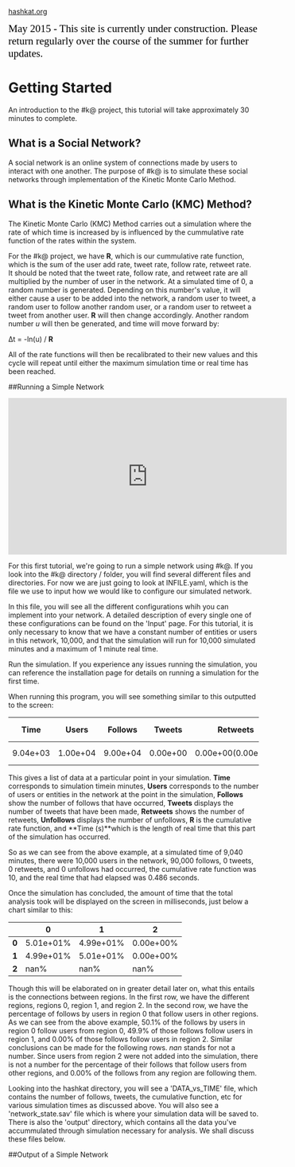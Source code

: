 [hashkat.org](http://hashkat.org)

<span style="color:black; font-family:Georgia; font-size:1.5em;">May 2015 - This site is currently under construction. Please return regularly over the course of the summer for further updates. </span>

# Getting Started

An introduction to the #k@ project, this tutorial will take approximately
30 minutes to complete.

## What is a Social Network?

A social network is an online system of connections made by users to interact
with one another. The purpose of #k@ is to simulate these social networks
through implementation of the Kinetic Monte Carlo Method.

## What is the Kinetic Monte Carlo (KMC) Method?

The Kinetic Monte Carlo (KMC) Method carries out a simulation where the rate
of which time is increased by is influenced by the cummulative rate function
of the rates within the system.

For the #k@ project, we have **R**, which is our cummulative rate function,
which is the sum of the user add rate, tweet rate, follow rate, retweet rate.  
It should be noted that the tweet rate, follow rate, and retweet rate are
all multiplied by the number of user in the network.
At a simulated time of 0, a random number is generated. Depending on this
number's value, it will either cause a user to be added into the network,
a random user to tweet, a random user to follow another random user, or a
random user to retweet a tweet from another user. **R** will then change
accordingly.  Another random number *u* will then be generated,
and time will move forward by:

&Delta;t = -ln(u) / **R**

All of the rate functions will then be recalibrated to their new values and
this cycle will repeat until either the maximum simulation time or real time
has been reached.

##Running a Simple Network

<iframe width="560" height="315" src="https://www.youtube.com/embed/-NQmVRzHX44" frameborder="0" allowfullscreen></iframe>

For this first tutorial, we're going to run a simple network using #k@.
If you look into the #k@ directory / folder, you will find several 
different files and directories. For now we are just going to look at
INFILE.yaml, which is the file we use to input how we would like to 
configure our simulated network.

In this file, you will see all the different configurations whih you can
implement into your network. A detailed description of every single one
of these configurations can be found on the 'Input' page. For this tutorial,
it is only necessary to know that we have a constant number of entities 
or users in this network, 10,000, and that the simulation will run for 10,000
simulated minutes and a maximum of 1 minute real time.

Run the simulation. If you experience any issues running the simulation,
you can reference the installation page for details on running a simulation
for the first time.

When running this program, you will see something similar to this
outputted to the screen:

Time | Users | Follows | Tweets | Retweets | Unfollows | R | Time (s)
--- | --- | --- | --- | --- | --- | --- | ---
9.04e+03 | 1.00e+04 | 9.00e+04 | 0.00e+00 | 0.00e+00(0.00e+00) | 0.00e+00 | 1.00e+01 | 4.86e-01

This gives a list of data at a particular point in your simulation.
**Time** corresponds to simulation timein minutes, **Users** corresponds to the number
of users or entities in the network at the point in the simulation, 
**Follows** show the number of follows that have occurred, **Tweets** displays
the number of tweets that have been made, **Retweets** shows the number of
retweets, **Unfollows** displays the number of unfollows, **R** is the
cumulative rate function, and **Time (s)**which is the length of real time
that this part of the simulation has occurred.

So as we can see from the above example, at a simulated time of 9,040 minutes,
there were 10,000 users in the network, 90,000 follows, 0 tweets, 0
retweets, and 0 unfollows had occurred, the cumulative rate function was 10,
and the real time that had elapsed was 0.486 seconds.

Once the simulation has concluded, the amount of time that the total analysis
took will be displayed on the screen in milliseconds, just below a chart
similar to this:

| | 0 | 1 | 2
--- | --- | --- | ---
**0** | 5.01e+01% | 4.99e+01% | 0.00e+00%
**1** | 4.99e+01% | 5.01e+01% | 0.00e+00% 
**2** | nan% | nan% | nan% 

Though this will be elaborated on in greater detail later on, what this
entails is the connections between regions. In the first row, we have the
different regions, regions 0, region 1, and region 2. In the second row,
we have the percentage of follows by users in region 0 that follow users in
other regions. As we can see from the above example, 50.1% of the follows
by users in region 0 follow users from region 0, 49.9% of those follows
follow users in region 1, and 0.00% of those follows follow users in region 2.
Similar conclusions can be made for the following rows. *nan* stands for not
a number. Since users from region 2 were not added into the simulation, there
is not a number for the percentage of their follows that follow users from
other regions, and 0.00% of the follows from any region are following them. 

Looking into the hashkat directory, you will see a 'DATA_vs_TIME' file, which
contains the number of follows, tweets, the cumulative function, etc for
various simulation times as discussed above. You will also see a
'network_state.sav' file which is where your simulation data will be saved to.
There is also the 'output' directory, which contains all the data you've
accummulated through simulation necessary for analysis. We shall discuss
these files below.

##Output of a Simple Network
